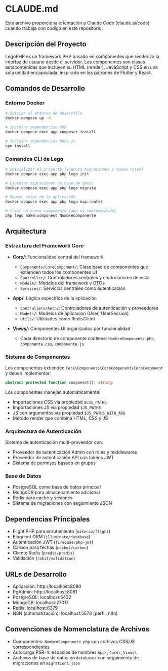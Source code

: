 # CLAUDE.md

Este archivo proporciona orientación a Claude Code (claude.ai/code) cuando trabaja con código en este repositorio.

## Descripción del Proyecto

LegoPHP es un framework PHP basado en componentes que renderiza la interfaz de usuario desde el servidor. Los componentes son clases autocontenidas que incluyen su HTML (render), JavaScript y CSS en una sola unidad encapsulada, inspirado en los patrones de Flutter y React.

## Comandos de Desarrollo

### Entorno Docker
```bash
# Iniciar el entorno de desarrollo
docker-compose up -d

# Instalar dependencias PHP
docker-compose exec app composer install

# Instalar dependencias Node.js  
npm install
```

### Comandos CLI de Lego
```bash
# Inicializar el proyecto (ejecuta migraciones y mapea rutas)
docker-compose exec app php lego init

# Ejecutar migraciones de base de datos
docker-compose exec app php lego migrate

# Mapear rutas de la aplicación
docker-compose exec app php lego map:routes

# Crear un nuevo componente (aún no implementado)
php lego make:component NombreComponente
```

## Arquitectura

### Estructura del Framework Core
- **Core/**: Funcionalidad central del framework
  - `Components/CoreComponent/`: Clase base de componentes que extienden todos los componentes UI
  - `Controller/`: Controladores centrales y controladores de vista
  - `Models/`: Modelos del framework y DTOs
  - `Services/`: Servicios centrales como autenticación

- **App/**: Lógica específica de la aplicación
  - `Controllers/Auth/`: Controladores de autenticación y proveedores
  - `Models/`: Modelos de aplicación (User, UserSession)
  - `Utils/`: Utilidades como RedisClient

- **Views/**: Componentes UI organizados por funcionalidad
  - Cada directorio de componente contiene: `NombreComponente.php`, `componente.css`, `componente.js`

### Sistema de Componentes
Los componentes extienden `Core\Components\CoreComponent\CoreComponent` y deben implementar:
```php
abstract protected function component(): string;
```

Los componentes manejan automáticamente:
- Importaciones CSS vía propiedad `$CSS_PATHS`
- Importaciones JS vía propiedad `$JS_PATHS`
- JS con argumentos vía propiedad `$JS_PATHS_WITH_ARG`
- Método render que combina HTML, CSS y JS

### Arquitectura de Autenticación
Sistema de autenticación multi-proveedor con:
- Proveedor de autenticación Admin con roles y middlewares
- Proveedor de autenticación API con tokens JWT
- Sistema de permisos basado en grupos

### Base de Datos
- PostgreSQL como base de datos principal
- MongoDB para almacenamiento adicional
- Redis para caché y sesiones
- Sistema de migraciones con seguimiento JSON

## Dependencias Principales
- Flight PHP para enrutamiento (`mikecao/flight`)
- Eloquent ORM (`illuminate/database`)
- Autenticación JWT (`firebase/php-jwt`)
- Carbon para fechas (`nesbot/carbon`)
- Cliente Redis (`predis/predis`)
- Validación (`rakit/validation`)

## URLs de Desarrollo
- Aplicación: http://localhost:8080
- PgAdmin: http://localhost:8081
- PostgreSQL: localhost:5432
- MongoDB: localhost:27017
- Redis: localhost:6379
- N8N (automatización): localhost:5678 (perfil: n8n)

## Convenciones de Nomenclatura de Archivos
- Componentes: `NombreComponente.php` con archivos CSS/JS correspondientes
- Autocarga PSR-4: espacios de nombres `App\`, `Core\`, `Views\`
- Archivos de base de datos en `database/` con seguimiento de migraciones en `migrations.json`
